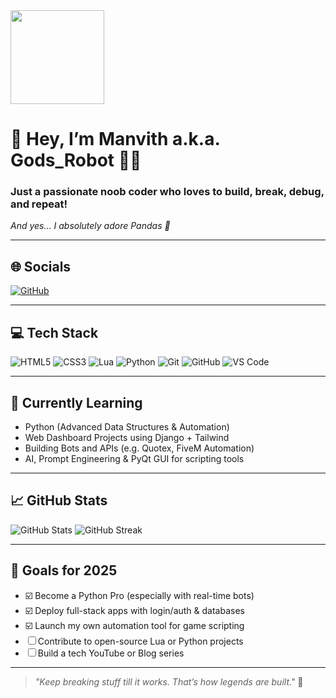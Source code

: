 <img src="https://c.tenor.com/QJP_QPYxoPsAAAAC/wave-panda.gif" width="150"/>

# 👋 Hey, I’m Manvith a.k.a. Gods_Robot 🧠🤖

### Just a passionate noob coder who loves to **build, break, debug, and repeat!**
*And yes... I absolutely adore Pandas 🐼*

---

## 🌐 Socials
<!-- Add your actual links below -->
[![GitHub](https://img.shields.io/badge/GitHub-%23121011.svg?style=for-the-badge&logo=github&logoColor=white)](https://github.com/GODSROBOT)
<!-- [![Twitter](https://img.shields.io/badge/X-%231DA1F2.svg?style=for-the-badge&logo=X&logoColor=white)](https://twitter.com/yourhandle) -->
<!-- [![LinkedIn](https://img.shields.io/badge/LinkedIn-%230A66C2.svg?style=for-the-badge&logo=linkedin&logoColor=white)](https://linkedin.com/in/yourprofile) -->

---

## 💻 Tech Stack

![HTML5](https://img.shields.io/badge/HTML5-%23E34F26.svg?style=flat&logo=html5&logoColor=white)
![CSS3](https://img.shields.io/badge/CSS3-%231572B6.svg?style=flat&logo=css3&logoColor=white)
![Lua](https://img.shields.io/badge/Lua-%232C2D72.svg?style=flat&logo=lua&logoColor=white)
![Python](https://img.shields.io/badge/Python-%233776AB.svg?style=flat&logo=python&logoColor=white)
![Git](https://img.shields.io/badge/Git-%23F05033.svg?style=flat&logo=git&logoColor=white)
![GitHub](https://img.shields.io/badge/GitHub-%23121011.svg?style=flat&logo=github&logoColor=white)
![VS Code](https://img.shields.io/badge/VS%20Code-%23007ACC.svg?style=flat&logo=visual-studio-code&logoColor=white)

---

## 🧠 Currently Learning

- Python (Advanced Data Structures & Automation)
- Web Dashboard Projects using Django + Tailwind
- Building Bots and APIs (e.g. Quotex, FiveM Automation)
- AI, Prompt Engineering & PyQt GUI for scripting tools

---

## 📈 GitHub Stats

![GitHub Stats](https://github-readme-stats.vercel.app/api?username=GODSROBOT&theme=vision-friendly-dark&hide_border=false&include_all_commits=true&count_private=true)
![GitHub Streak](https://github-readme-streak-stats.herokuapp.com/?user=GODSROBOT&theme=vision-friendly-dark&hide_border=false)

<!-- Uncomment if you want language breakdown -->
<!--
![Top Langs](https://github-readme-stats.vercel.app/api/top-langs/?username=GODSROBOT&theme=vision-friendly-dark&hide_border=false&layout=compact)
-->

---

## 🎯 Goals for 2025
- ☑️ Become a Python Pro (especially with real-time bots)
- ☑️ Deploy full-stack apps with login/auth & databases
- ☑️ Launch my own automation tool for game scripting
- ☐ Contribute to open-source Lua or Python projects
- ☐ Build a tech YouTube or Blog series

---

> *"Keep breaking stuff till it works. That’s how legends are built."* 🚀
